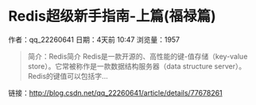 # Redis超级新手指南-上篇(福禄篇)
作者：qq_22260641
日期：4天前 10:47
浏览量：1957
> 简介：Redis简介
Redis是一款开源的、高性能的键-值存储（key-value store）。它常被称作是一款数据结构服务器（data structure server）。Redis的键值可以包括字...

 链接：http://blog.csdn.net/qq_22260641/article/details/77678261
